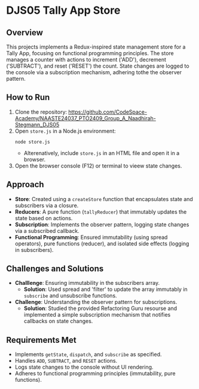 # DJS05 Tally App Store

## Overview
This projects implements a Redux-inspired state management store for a Tally App, focusing on functional programming principles. The store manages a counter with actions to increment ('ADD'), decrement ('SUBTRACT'), and reset ('RESET') the count. State changes are logged to the console via a subscription mechanism, adhering tothe the observer pattern.

## How to Run
1. Clone the repository: https://github.com/CodeSpace-Academy/NAASTE24037_PTO2409_Group_A_Naadhirah-Stegmann_DJS05
2. Open `store.js` in a Node.js environment: 
    ```
    node store.js
    ```
   - Alterenatively, include `store.js` in an HTML file and open it in a browser.
3. Open the browser console (F12) or terminal to vieew state changes.

## Approach
- **Store**: Created using a `createStore` function that encapsulates state and subscribers via a closure.
- **Reducers**: A pure function (`tallyReducer`) that immutably updates the state based on actions.
- **Subscription**: Implements the observer pattern, logging state changes via a subscribed callback.
- **Functional Programming**: Ensured immutability (using spread operators), pure functions (reducer), and isolated side effects (logging in subscribers).

## Challenges and Solutions
- **Challlenge**: Ensuring immutability in the subscribers array.
  - **Solution**: Used spread and 'filter' to update the array immutably in `subscribe` and unsubscribe functions.
- **Challenge**: Understanding the observer pattern for subscriptions.
  - **Solution**: Studied the provided Refactoring Guru resourse and implemented a simple subscription mechanism that notifies callbacks on state changes.

## Requirements Met
- Implements `getState`, `dispatch`, and `subscribe` as specified.
- Handles `ADD`, `SUBTRACT`, and `RESET` actions.
- Logs state changes to the console without UI rendering.
- Adheres to functional programming principles (immutability, pure functions).
